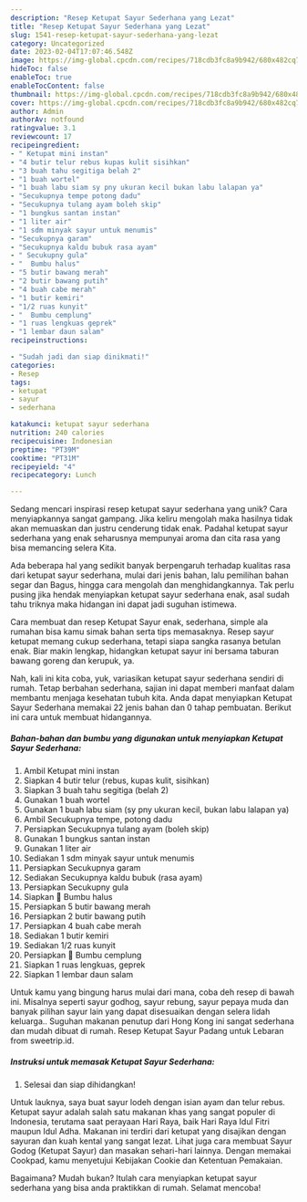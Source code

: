 ```yaml
---
description: "Resep Ketupat Sayur Sederhana yang Lezat"
title: "Resep Ketupat Sayur Sederhana yang Lezat"
slug: 1541-resep-ketupat-sayur-sederhana-yang-lezat
category: Uncategorized
date: 2023-02-04T17:07:46.548Z
image: https://img-global.cpcdn.com/recipes/718cdb3fc8a9b942/680x482cq70/ketupat-sayur-sederhana-foto-resep-utama.jpg
hideToc: false
enableToc: true
enableTocContent: false
thumbnail: https://img-global.cpcdn.com/recipes/718cdb3fc8a9b942/680x482cq70/ketupat-sayur-sederhana-foto-resep-utama.jpg
cover: https://img-global.cpcdn.com/recipes/718cdb3fc8a9b942/680x482cq70/ketupat-sayur-sederhana-foto-resep-utama.jpg
author: Admin
authorAv: notfound
ratingvalue: 3.1
reviewcount: 17
recipeingredient:
- " Ketupat mini instan"
- "4 butir telur rebus kupas kulit sisihkan"
- "3 buah tahu segitiga belah 2"
- "1 buah wortel"
- "1 buah labu siam sy pny ukuran kecil bukan labu lalapan ya"
- "Secukupnya tempe potong dadu"
- "Secukupnya tulang ayam boleh skip"
- "1 bungkus santan instan"
- "1 liter air"
- "1 sdm minyak sayur untuk menumis"
- "Secukupnya garam"
- "Secukupnya kaldu bubuk rasa ayam"
- " Secukupny gula"
- "  Bumbu halus"
- "5 butir bawang merah"
- "2 butir bawang putih"
- "4 buah cabe merah"
- "1 butir kemiri"
- "1/2 ruas kunyit"
- "  Bumbu cemplung"
- "1 ruas lengkuas geprek"
- "1 lembar daun salam"
recipeinstructions:

- "Sudah jadi dan siap dinikmati!"
categories:
- Resep
tags:
- ketupat
- sayur
- sederhana

katakunci: ketupat sayur sederhana 
nutrition: 240 calories
recipecuisine: Indonesian
preptime: "PT39M"
cooktime: "PT31M"
recipeyield: "4"
recipecategory: Lunch

---
```





Sedang mencari inspirasi resep ketupat sayur sederhana yang unik? Cara menyiapkannya sangat gampang. Jika keliru mengolah maka hasilnya tidak akan memuaskan dan justru cenderung tidak enak. Padahal ketupat sayur sederhana yang enak seharusnya mempunyai aroma dan cita rasa yang bisa memancing selera Kita.





Ada beberapa hal yang sedikit banyak berpengaruh terhadap kualitas rasa dari ketupat sayur sederhana, mulai dari jenis bahan, lalu pemilihan bahan segar dan Bagus, hingga cara mengolah dan menghidangkannya. Tak perlu pusing jika hendak menyiapkan ketupat sayur sederhana enak,      asal sudah tahu triknya maka hidangan ini dapat jadi suguhan istimewa.














Cara membuat dan resep Ketupat Sayur enak, sederhana, simple ala rumahan bisa kamu simak bahan serta tips memasaknya. Resep sayur ketupat memang cukup sederhana, tetapi siapa sangka rasanya betulan enak. Biar makin lengkap, hidangkan ketupat sayur ini bersama taburan bawang goreng dan kerupuk, ya.






Nah, kali ini kita coba, yuk, variasikan ketupat sayur sederhana sendiri di rumah. Tetap berbahan sederhana, sajian ini dapat memberi manfaat dalam membantu menjaga kesehatan tubuh kita. Anda dapat menyiapkan Ketupat Sayur Sederhana memakai 22 jenis bahan dan 0 tahap pembuatan. Berikut ini cara untuk membuat hidangannya.

<!--inarticleads1-->

##### Bahan-bahan dan bumbu yang digunakan untuk menyiapkan Ketupat Sayur Sederhana:

1. Ambil  Ketupat mini instan
1. Siapkan 4 butir telur (rebus, kupas kulit, sisihkan)
1. Siapkan 3 buah tahu segitiga (belah 2)
1. Gunakan 1 buah wortel
1. Gunakan 1 buah labu siam (sy pny ukuran kecil, bukan labu lalapan ya)
1. Ambil Secukupnya tempe, potong dadu
1. Persiapkan Secukupnya tulang ayam (boleh skip)
1. Gunakan 1 bungkus santan instan
1. Gunakan 1 liter air
1. Sediakan 1 sdm minyak sayur untuk menumis
1. Persiapkan Secukupnya garam
1. Sediakan Secukupnya kaldu bubuk (rasa ayam)
1. Persiapkan  Secukupny gula
1. Siapkan  🍒 Bumbu halus
1. Persiapkan 5 butir bawang merah
1. Persiapkan 2 butir bawang putih
1. Persiapkan 4 buah cabe merah
1. Sediakan 1 butir kemiri
1. Sediakan 1/2 ruas kunyit
1. Persiapkan  🍒 Bumbu cemplung
1. Siapkan 1 ruas lengkuas, geprek
1. Siapkan 1 lembar daun salam


Untuk kamu yang bingung harus mulai dari mana, coba deh resep di bawah ini. Misalnya seperti sayur godhog, sayur rebung, sayur pepaya muda dan banyak pilihan sayur lain yang dapat disesuaikan dengan selera lidah keluarga.. Suguhan makanan penutup dari Hong Kong ini sangat sederhana dan mudah dibuat di rumah. Resep Ketupat Sayur Padang untuk Lebaran from sweetrip.id. 

<!--inarticleads2-->

##### Instruksi untuk memasak Ketupat Sayur Sederhana:


1. Selesai dan siap dihidangkan!

Untuk lauknya, saya buat sayur lodeh dengan isian ayam dan telur rebus. Ketupat sayur adalah salah satu makanan khas yang sangat populer di Indonesia, terutama saat perayaan Hari Raya, baik Hari Raya Idul Fitri maupun Idul Adha. Makanan ini terdiri dari ketupat yang disajikan dengan sayuran dan kuah kental yang sangat lezat. Lihat juga cara membuat Sayur Godog (Ketupat Sayur) dan masakan sehari-hari lainnya. Dengan memakai Cookpad, kamu menyetujui Kebijakan Cookie dan Ketentuan Pemakaian. 

Bagaimana? Mudah bukan? Itulah cara menyiapkan ketupat sayur sederhana yang bisa anda praktikkan di rumah. Selamat mencoba!
